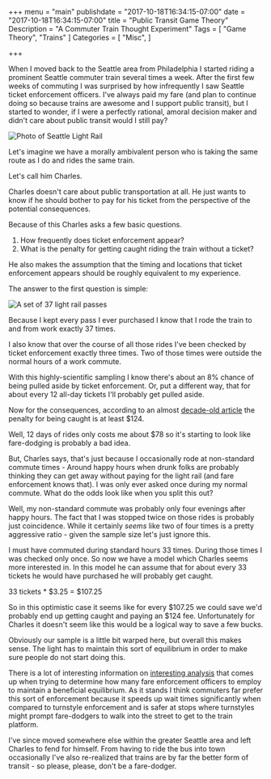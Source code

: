+++
menu = "main"
publishdate = "2017-10-18T16:34:15-07:00"
date = "2017-10-18T16:34:15-07:00"
title = "Public Transit Game Theory"
Description = "A Commuter Train Thought Experiment"
Tags = [
  "Game Theory",
  "Trains"
]
Categories = [
  "Misc",
]

+++


When I moved back to the Seattle area from Philadelphia I started riding a prominent Seattle commuter train several times a week. After the first few weeks of commuting I was surprised by how infrequently I saw Seattle ticket enforcement officers. I've always paid my fare (and plan to continue doing so because trains are awesome and I support public transit), but I started to wonder, if I were a perfectly rational, amoral decision maker and didn't care about public transit would I still pay?

![Photo of Seattle Light Rail](/images/public_transit_game_theory/light-rail-train.jpg)

<!--more-->

Let's imagine we have a morally ambivalent person who is taking the same route as I do and rides the same train. 

Let's call him Charles.

Charles doesn't care about public transportation at all. He just wants to know if he should bother to pay for his ticket from the perspective of the potential consequences.

Because of this Charles asks a few basic questions.

1. How frequently does ticket enforcement appear? 
2. What is the penalty for getting caught riding the train without a ticket?

He also makes the assumption that the timing and locations that ticket enforcement appears should be roughly equivalent to my experience. 

The answer to the first question is simple:

![A set of 37 light rail passes](/images/public_transit_game_theory/light-rail-passes.jpg)

Because I kept every pass I ever purchased I know that I rode the train to and from work exactly 37 times.

I also know that over the course of all those rides I've been checked by ticket enforcement exactly three times. Two of those times were outside the normal hours of a work commute.

With this highly-scientific sampling I know there's about an 8% chance of being pulled aside by ticket enforcement. Or, put a different way, that for about every 12 all-day tickets I'll probably get pulled aside.

Now for the consequences, according to an almost [decade-old article](https://www.seattletimes.com/seattle-news/light-rail-fare-dodgers-could-face-124-fine/) the penalty for being caught is at least $124.

Well, 12 days of rides only costs me about $78 so it's starting to look like fare-dodging is probably a bad idea.

But, Charles says, that's just because I occasionally rode at non-standard commute times - Around happy hours when drunk folks are probably thinking they can get away without paying for the light rail (and fare enforcement knows that). I was only ever asked once during my normal commute. What do the odds look like when you split this out?

Well, my non-standard commute was probably only four evenings after happy hours. The fact that I was stopped twice on those rides is probably just coincidence. While it certainly *seems* like two of four times is a pretty aggressive ratio - given the sample size let's just ignore this. 

I must have commuted during standard hours 33 times. During those times I was checked only once. So now we have a model which Charles seems more interested in. In this model he can assume that for about every 33 tickets he would have purchased he will probably get caught. 

33 tickets * $3.25 = $107.25

So in this optimistic case it seems like for every $107.25 we could save we'd probably end up getting caught and paying an $124 fee. Unfortunately for Charles it doesn't seem like this would be a logical way to save a few bucks. 

Obviously our sample is a little bit warped here, but overall this makes sense. The light has to maintain this sort of equilibrium in order to make sure people do not start doing this. 

There is a lot of interesting information on [interesting analysis](http://www.kiro7.com/news/local/sound-transit-loses-more-than-550k-annually-to-fare-jumpers/460804029) that comes up when trying to determine how many fare enforcement officers to employ to maintain a beneficial equilibrium. As it stands I think commuters far prefer this sort of enforcement because it speeds up wait times significantly when compared to turnstyle enforcement and is safer at stops where turnstyles might prompt fare-dodgers to walk into the street to get to the train platform.

I've since moved somewhere else within the greater Seattle area and left Charles to fend for himself. From having to ride the bus into town occasionally I've also re-realized that trains are by far the better form of transit - so please, please, don't be a fare-dodger.